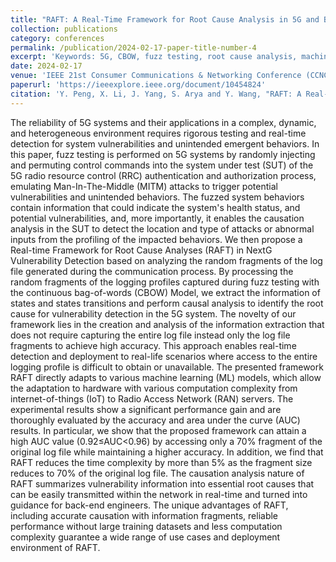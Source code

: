 ```yaml
---
title: "RAFT: A Real-Time Framework for Root Cause Analysis in 5G and Beyond Vulnerability Detection"
collection: publications
category: conferences
permalink: /publication/2024-02-17-paper-title-number-4
excerpt: 'Keywords: 5G, CBOW, fuzz testing, root cause analysis, machine learning, vulnerability detection'
date: 2024-02-17
venue: 'IEEE 21st Consumer Communications & Networking Conference (CCNC)'
paperurl: 'https://ieeexplore.ieee.org/document/10454824'
citation: 'Y. Peng, X. Li, J. Yang, S. Arya and Y. Wang, "RAFT: A Real-Time Framework for Root Cause Analysis in 5G and Beyond Vulnerability Detection," 2024 IEEE 21st Consumer Communications & Networking Conference (CCNC), Las Vegas, NV, USA, 2024, pp. 446-454, doi: 10.1109/CCNC51664.2024.10454824. keywords: {Root cause analysis;Protocols;5G mobile communication;Machine learning;Fuzzing;Information retrieval;Real-time systems;5G;CBOW;fuzz testing;root cause analysis;machine learning;vulnerability detection},'
---
```

The reliability of 5G systems and their applications in a complex, dynamic, and heterogeneous environment requires rigorous testing and real-time detection for system vulnerabilities and unintended emergent behaviors. In this paper, fuzz testing is performed on 5G systems by randomly injecting and permuting control commands into the system under test (SUT) of the 5G radio resource control (RRC) authentication and authorization process, emulating Man-In-The-Middle (MITM) attacks to trigger potential vulnerabilities and unintended behaviors. The fuzzed system behaviors contain information that could indicate the system's health status, and potential vulnerabilities, and, more importantly, it enables the causation analysis in the SUT to detect the location and type of attacks or abnormal inputs from the profiling of the impacted behaviors. We then propose a Real-time Framework for Root Cause Analyses (RAFT) in NextG Vulnerability Detection based on analyzing the random fragments of the log file generated during the communication process. By processing the random fragments of the logging profiles captured during fuzz testing with the continuous bag-of-words (CBOW) Model, we extract the information of states and states transitions and perform causal analysis to identify the root cause for vulnerability detection in the 5G system. The novelty of our framework lies in the creation and analysis of the information extraction that does not require capturing the entire log file instead only the log file fragments to achieve high accuracy. This approach enables real-time detection and deployment to real-life scenarios where access to the entire logging profile is difficult to obtain or unavailable. The presented framework RAFT directly adapts to various machine learning (ML) models, which allow the adaptation to hardware with various computation complexity from internet-of-things (IoT) to Radio Access Network (RAN) servers. The experimental results show a significant performance gain and are thoroughly evaluated by the accuracy and area under the curve (AUC) results. In particular, we show that the proposed framework can attain a high AUC value (0.92≤AUC<0.96) by accessing only a 70% fragment of the original log file while maintaining a higher accuracy. In addition, we find that RAFT reduces the time complexity by more than 5% as the fragment size reduces to 70% of the original log file. The causation analysis nature of RAFT summarizes vulnerability information into essential root causes that can be easily transmitted within the network in real-time and turned into guidance for back-end engineers. The unique advantages of RAFT, including accurate causation with information fragments, reliable performance without large training datasets and less computation complexity guarantee a wide range of use cases and deployment environment of RAFT.

